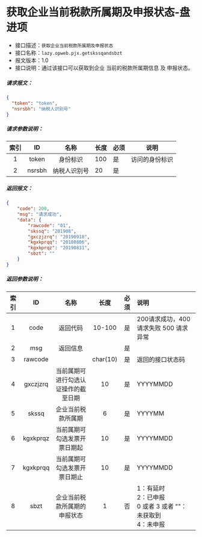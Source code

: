 # 获取企业当前税款所属期及申报状态-盘进项

- 接口描述：`获取企业当前税款所属期及申报状态`
- 接口名称：`lazy.opweb.pjx.getskssqandsbzt`
- 报文版本：1.0
- 接口说明：通过该接口可以获取到企业 当前的税款所属期信息 及 申报状态。

##### 请求报文：

```json
{
  "token": "token",
  "nsrsbh": "纳税人识别号"
}
```

#####  请求参数说明：

| 索引 |   ID   |     名称     | 长度 | 必须 |      说明      |
| :--: | :----: | :----------: | ---- | ---- | :------------: |
|  1   | token  |   身份标识   | 100  | 是   | 访问的身份标识 |
|  2   | nsrsbh | 纳税人识别号 | 20   | 是   |                |

##### 返回报文：

```json
{
	"code": 200,
	"msg": "请求成功",
	"data": {
		"rawcode": "01",
		"skssq": "201908",
		"gxczjzrq": "20190918",
		"kgxkprqq": "20180806",
		"kgxkprqz": "20190831",
		"sbzt": ""
	}
}
```

#####  返回参数说明：

| 索引 |    ID    |                 名称                 |   长度   | 必须 | 说明                                                         |
| :--: | :------: | :----------------------------------: | :------: | :--: | :----------------------------------------------------------- |
|  1   |   code   |               返回代码               |  10-100  |  是  | 200请求成功，400 请求失败 500 请求异常                       |
|  2   |   msg    |               返回信息               |          |  是  |                                                              |
|  3   | rawcode  |                                      | char(10) |  是  | 返回的接口状态码                                             |
|  4   | gxczjzrq | 当前属期可进行勾选认证操作的截至日期 |    10    |  是  | YYYYMMDD                                                     |
|  5   |  skssq   |          企业当前税款所属期          |    6     |  是  | YYYYMM                                                       |
|  6   | kgxkprqz |     当前属期可勾选发票开票日期起     |    10    |  是  | YYYYMMDD                                                     |
|  7   | kgxkprqq |     当前属期可勾选发票开票日期止     |    10    |  是  | YYYYMMDD                                                     |
|  8   |   sbzt   |     企业当前税款所属期的申报状态     |    1     |  否  | 1：有延时<br/> 2：已申报<br/> 0 或者 3 或者 ""：未获取到<br/> 4：未申报 |